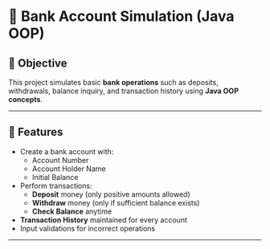 # 🏦 Bank Account Simulation (Java OOP)

## 📌 Objective
This project simulates basic **bank operations** such as deposits, withdrawals, balance inquiry, and transaction history using **Java OOP concepts**.

---

## 🚀 Features
- Create a bank account with:
  - Account Number
  - Account Holder Name
  - Initial Balance
- Perform transactions:
  - **Deposit** money (only positive amounts allowed)
  - **Withdraw** money (only if sufficient balance exists)
  - **Check Balance** anytime
- **Transaction History** maintained for every account
- Input validations for incorrect operations

---


